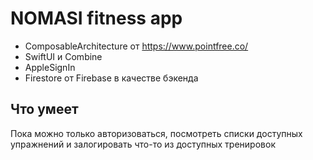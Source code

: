 # NOMASI fitness app
* ComposableArchitecture от https://www.pointfree.co/
* SwiftUI и Combine
* AppleSignIn
* Firestore от Firebase в качестве бэкенда
## Что умеет
Пока можно только авторизоваться, посмотреть списки доступных упражнений и залогировать что-то из доступных тренировок
